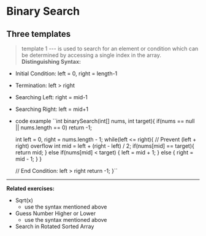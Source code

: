 # Binary Search

## Three templates

> template 1 --- is used to search for an element or condition which can be determined by accessing a single index in the array.
**Distinguishing Syntax:**
* Initial Condition: left = 0, right = length-1
* Termination: left > right
* Searching Left: right = mid-1
* Searching Right: left = mid+1

* code example 
``int binarySearch(int[] nums, int target){
  if(nums == null || nums.length == 0)
    return -1;

  int left = 0, right = nums.length - 1;
  while(left <= right){
    // Prevent (left + right) overflow
    int mid = left + (right - left) / 2;
    if(nums[mid] == target){ return mid; }
    else if(nums[mid] < target) { left = mid + 1; }
    else { right = mid - 1; }
  }

  // End Condition: left > right
  return -1;
}``

---
**Related exercises:**
- Sqrt(x)
  - use the syntax mentioned above
- Guess Number Higher or Lower
  - use the syntax mentioned above
- Search in Rotated Sorted Array
